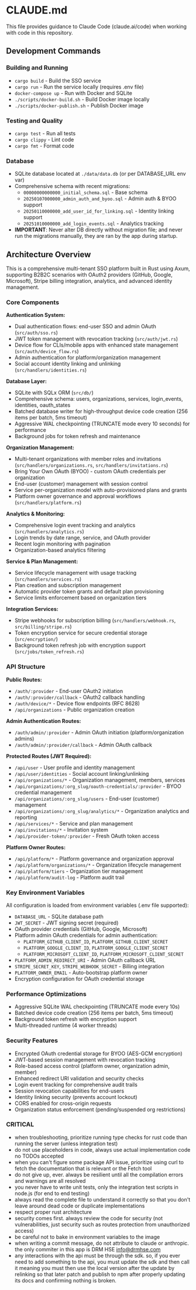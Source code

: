 # CLAUDE.md

This file provides guidance to Claude Code (claude.ai/code) when working with code in this repository.

## Development Commands

### Building and Running
- `cargo build` - Build the SSO service
- `cargo run` - Run the service locally (requires .env file)
- `docker-compose up` - Run with Docker and SQLite
- `./scripts/docker-build.sh` - Build Docker image locally
- `./scripts/docker-publish.sh` - Publish Docker image

### Testing and Quality
- `cargo test` - Run all tests
- `cargo clippy` - Lint code
- `cargo fmt` - Format code

### Database
- SQLite database located at `./data/data.db` (or per DATABASE_URL env var)
- Comprehensive schema with recent migrations:
  - `00000000000000_initial_schema.sql` - Base schema
  - `20250107000000_admin_auth_and_byoo.sql` - Admin auth & BYOO support
  - `20250110000000_add_user_id_for_linking.sql` - Identity linking support
  - `20251010000000_add_login_events.sql` - Analytics tracking
- **IMPORTANT**: Never alter DB directly without migration file; and never run the migrations manually, they are ran by the app during startup.

## Architecture Overview

This is a comprehensive multi-tenant SSO platform built in Rust using Axum, supporting B2B2C scenarios with OAuth2 providers (GitHub, Google, Microsoft), Stripe billing integration, analytics, and advanced identity management.

### Core Components

**Authentication System:**
- Dual authentication flows: end-user SSO and admin OAuth (`src/auth/sso.rs`)
- JWT token management with revocation tracking (`src/auth/jwt.rs`)
- Device flow for CLIs/mobile apps with enhanced state management (`src/auth/device_flow.rs`)
- Admin authentication for platform/organization management
- Social account identity linking and unlinking (`src/handlers/identities.rs`)

**Database Layer:**
- SQLite with SQLx ORM (`src/db/`)
- Comprehensive schema: users, organizations, services, login_events, identities, oauth_states
- Batched database writer for high-throughput device code creation (256 items per batch, 5ms timeout)
- Aggressive WAL checkpointing (TRUNCATE mode every 10 seconds) for performance
- Background jobs for token refresh and maintenance

**Organization Management:**
- Multi-tenant organizations with member roles and invitations (`src/handlers/organizations.rs`, `src/handlers/invitations.rs`)
- Bring Your Own OAuth (BYOO) - custom OAuth credentials per organization
- End-user (customer) management with session control
- Service per-organization model with auto-provisioned plans and grants
- Platform owner governance and approval workflows (`src/handlers/platform.rs`)

**Analytics & Monitoring:**
- Comprehensive login event tracking and analytics (`src/handlers/analytics.rs`)
- Login trends by date range, service, and OAuth provider
- Recent login monitoring with pagination
- Organization-based analytics filtering

**Service & Plan Management:**
- Service lifecycle management with usage tracking (`src/handlers/services.rs`)
- Plan creation and subscription management
- Automatic provider token grants and default plan provisioning
- Service limits enforcement based on organization tiers

**Integration Services:**
- Stripe webhooks for subscription billing (`src/handlers/webhook.rs`, `src/billing/stripe.rs`)
- Token encryption service for secure credential storage (`src/encryption/`)
- Background token refresh job with encryption support (`src/jobs/token_refresh.rs`)

### API Structure

**Public Routes:**
- `/auth/:provider` - End-user OAuth2 initiation
- `/auth/:provider/callback` - OAuth2 callback handling
- `/auth/device/*` - Device flow endpoints (RFC 8628)
- `/api/organizations` - Public organization creation

**Admin Authentication Routes:**
- `/auth/admin/:provider` - Admin OAuth initiation (platform/organization admins)
- `/auth/admin/:provider/callback` - Admin OAuth callback

**Protected Routes (JWT Required):**
- `/api/user` - User profile and identity management
- `/api/user/identities` - Social account linking/unlinking
- `/api/organizations/*` - Organization management, members, services
- `/api/organizations/:org_slug/oauth-credentials/:provider` - BYOO credential management
- `/api/organizations/:org_slug/users` - End-user (customer) management
- `/api/organizations/:org_slug/analytics/*` - Organization analytics and reporting
- `/api/services/*` - Service and plan management
- `/api/invitations/*` - Invitation system
- `/api/provider-token/:provider` - Fresh OAuth token access

**Platform Owner Routes:**
- `/api/platform/*` - Platform governance and organization approval
- `/api/platform/organizations/*` - Organization lifecycle management
- `/api/platform/tiers` - Organization tier management
- `/api/platform/audit-log` - Platform audit trail

### Key Environment Variables

All configuration is loaded from environment variables (.env file supported):
- `DATABASE_URL` - SQLite database path
- `JWT_SECRET` - JWT signing secret (required)
- OAuth provider credentials (GitHub, Google, Microsoft)
- Platform admin OAuth credentials for admin authentication:
  - `PLATFORM_GITHUB_CLIENT_ID`, `PLATFORM_GITHUB_CLIENT_SECRET`
  - `PLATFORM_GOOGLE_CLIENT_ID`, `PLATFORM_GOOGLE_CLIENT_SECRET`
  - `PLATFORM_MICROSOFT_CLIENT_ID`, `PLATFORM_MICROSOFT_CLIENT_SECRET`
- `PLATFORM_ADMIN_REDIRECT_URI` - Admin OAuth callback URL
- `STRIPE_SECRET_KEY`, `STRIPE_WEBHOOK_SECRET` - Billing integration
- `PLATFORM_OWNER_EMAIL` - Auto-bootstrap platform owner
- Encryption configuration for OAuth credential storage

### Performance Optimizations

- Aggressive SQLite WAL checkpointing (TRUNCATE mode every 10s)
- Batched device code creation (256 items per batch, 5ms timeout)
- Background token refresh with encryption support
- Multi-threaded runtime (4 worker threads)

### Security Features

- Encrypted OAuth credential storage for BYOO (AES-GCM encryption)
- JWT-based session management with revocation tracking
- Role-based access control (platform owner, organization admin, member)
- Enhanced redirect URI validation and security checks
- Login event tracking for comprehensive audit trails
- Session revocation capabilities for end-users
- Identity linking security (prevents account lockout)
- CORS enabled for cross-origin requests
- Organization status enforcement (pending/suspended org restrictions)

### CRITICAL

- when troubleshooting, prioritize running type checks for rust code than running the server (unless integration test)
- do not use placeholders in code, always use actual implementation code no TODOs accepted
- when you can't figure some package API issue, prioritize using curl to fetch the documentation that is relevant or the Fetch tool
- do not give up, ever. always be resilient until all the compilation errors and warnings are all resolved
- you never have to write unit tests, only the integration test scripts in node.js (for end to end testing)
- always read the complete file to understand it correctly so that you don't leave around dead code or duplicate implementations
- respect proper rust architecture
- security comes first. always review the code for security (not vulnerabilities, just security such as routes protection from unauthorized access)
- be careful not to bake in environment variables to the image
- when writing a commit message, do not attribute to claude or anthropic. the only commiter in this app is DRM HSE <info@drmhse.com>
- any interactions with the api must be through the sdk. so, if you ever need to add something to the api, you must update the sdk and then call it meaning you must then use the local version after the update by relinking so that later patch and publish to npm after properly updating its docs and confirming nothing is broken.
